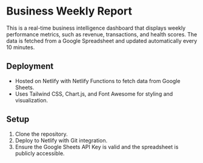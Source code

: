 # Business Weekly Report

This is a real-time business intelligence dashboard that displays weekly performance metrics, such as revenue, transactions, and health scores. The data is fetched from a Google Spreadsheet and updated automatically every 10 minutes.

## Deployment
- Hosted on Netlify with Netlify Functions to fetch data from Google Sheets.
- Uses Tailwind CSS, Chart.js, and Font Awesome for styling and visualization.

## Setup
1. Clone the repository.
2. Deploy to Netlify with Git integration.
3. Ensure the Google Sheets API Key is valid and the spreadsheet is publicly accessible.
